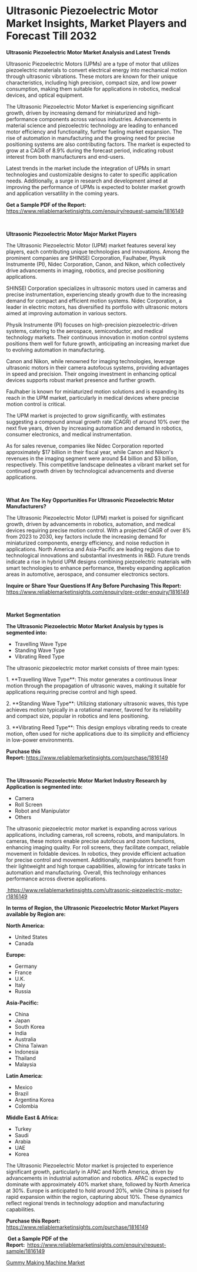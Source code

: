<p><h1>Ultrasonic Piezoelectric Motor Market Insights, Market Players and Forecast Till 2032</h1></p><p><strong>Ultrasonic Piezoelectric Motor Market Analysis and Latest Trends</strong></p>
<p><p>Ultrasonic Piezoelectric Motors (UPMs) are a type of motor that utilizes piezoelectric materials to convert electrical energy into mechanical motion through ultrasonic vibrations. These motors are known for their unique characteristics, including high precision, compact size, and low power consumption, making them suitable for applications in robotics, medical devices, and optical equipment.</p><p>The Ultrasonic Piezoelectric Motor Market is experiencing significant growth, driven by increasing demand for miniaturized and high-performance components across various industries. Advancements in material science and piezoelectric technology are leading to enhanced motor efficiency and functionality, further fueling market expansion. The rise of automation in manufacturing and the growing need for precise positioning systems are also contributing factors. The market is expected to grow at a CAGR of 8.9% during the forecast period, indicating robust interest from both manufacturers and end-users.</p><p>Latest trends in the market include the integration of UPMs in smart technologies and customizable designs to cater to specific application needs. Additionally, a surge in research and development aimed at improving the performance of UPMs is expected to bolster market growth and application versatility in the coming years.</p></p>
<p><strong>Get a Sample PDF of the Report:&nbsp;</strong> <a href="https://www.reliablemarketinsights.com/enquiry/request-sample/1816149?utm_campaign=2131&utm_medium=2&utm_source=Github&utm_content=ia&utm_term=19022025&utm_id=ultrasonic-piezoelectric-motor">https://www.reliablemarketinsights.com/enquiry/request-sample/1816149</a></p>
<p>&nbsp;</p>
<p><strong>Ultrasonic Piezoelectric Motor Major Market Players</strong></p>
<p><p>The Ultrasonic Piezoelectric Motor (UPM) market features several key players, each contributing unique technologies and innovations. Among the prominent companies are SHINSEI Corporation, Faulhaber, Physik Instrumente (PI), Nidec Corporation, Canon, and Nikon, which collectively drive advancements in imaging, robotics, and precise positioning applications. </p><p>SHINSEI Corporation specializes in ultrasonic motors used in cameras and precise instrumentation, experiencing steady growth due to the increasing demand for compact and efficient motion systems. Nidec Corporation, a leader in electric motors, has diversified its portfolio with ultrasonic motors aimed at improving automation in various sectors.</p><p>Physik Instrumente (PI) focuses on high-precision piezoelectric-driven systems, catering to the aerospace, semiconductor, and medical technology markets. Their continuous innovation in motion control systems positions them well for future growth, anticipating an increasing market due to evolving automation in manufacturing.</p><p>Canon and Nikon, while renowned for imaging technologies, leverage ultrasonic motors in their camera autofocus systems, providing advantages in speed and precision. Their ongoing investment in enhancing optical devices supports robust market presence and further growth.</p><p>Faulhaber is known for miniaturized motion solutions and is expanding its reach in the UPM market, particularly in medical devices where precise motion control is critical.</p><p>The UPM market is projected to grow significantly, with estimates suggesting a compound annual growth rate (CAGR) of around 10% over the next five years, driven by increasing automation and demand in robotics, consumer electronics, and medical instrumentation.</p><p>As for sales revenue, companies like Nidec Corporation reported approximately $17 billion in their fiscal year, while Canon and Nikon's revenues in the imaging segment were around $4 billion and $3 billion, respectively. This competitive landscape delineates a vibrant market set for continued growth driven by technological advancements and diverse applications.</p></p>
<p>&nbsp;</p>
<p><strong>What Are The Key Opportunities For Ultrasonic Piezoelectric Motor Manufacturers?</strong></p>
<p><p>The Ultrasonic Piezoelectric Motor (UPM) market is poised for significant growth, driven by advancements in robotics, automation, and medical devices requiring precise motion control. With a projected CAGR of over 8% from 2023 to 2030, key factors include the increasing demand for miniaturized components, energy efficiency, and noise reduction in applications. North America and Asia-Pacific are leading regions due to technological innovations and substantial investments in R&D. Future trends indicate a rise in hybrid UPM designs combining piezoelectric materials with smart technologies to enhance performance, thereby expanding application areas in automotive, aerospace, and consumer electronics sectors.</p></p>
<p><strong>Inquire or Share Your Questions If Any Before Purchasing This Report:</strong> <a href="https://www.reliablemarketinsights.com/enquiry/pre-order-enquiry/1816149?utm_campaign=2131&utm_medium=2&utm_source=Github&utm_content=ia&utm_term=19022025&utm_id=ultrasonic-piezoelectric-motor">https://www.reliablemarketinsights.com/enquiry/pre-order-enquiry/1816149</a></p>
<p>&nbsp;</p>
<p><strong>Market Segmentation</strong></p>
<p><strong>The Ultrasonic Piezoelectric Motor Market Analysis by types is segmented into:</strong></p>
<p><ul><li>Travelling Wave Type</li><li>Standing Wave Type</li><li>Vibrating Reed Type</li></ul></p>
<p><p>The ultrasonic piezoelectric motor market consists of three main types: </p><p>1. **Travelling Wave Type**: This motor generates a continuous linear motion through the propagation of ultrasonic waves, making it suitable for applications requiring precise control and high speed.</p><p>2. **Standing Wave Type**: Utilizing stationary ultrasonic waves, this type achieves motion typically in a rotational manner, favored for its reliability and compact size, popular in robotics and lens positioning.</p><p>3. **Vibrating Reed Type**: This design employs vibrating reeds to create motion, often used for niche applications due to its simplicity and efficiency in low-power environments.</p></p>
<p><strong>Purchase this Report:&nbsp;</strong><a href="https://www.reliablemarketinsights.com/purchase/1816149?utm_campaign=2131&utm_medium=2&utm_source=Github&utm_content=ia&utm_term=19022025&utm_id=ultrasonic-piezoelectric-motor">https://www.reliablemarketinsights.com/purchase/1816149</a></p>
<p>&nbsp;</p>
<p><strong>The Ultrasonic Piezoelectric Motor Market Industry Research by Application is segmented into:</strong></p>
<p><ul><li>Camera</li><li>Roll Screen</li><li>Robot and Manipulator</li><li>Others</li></ul></p>
<p><p>The ultrasonic piezoelectric motor market is expanding across various applications, including cameras, roll screens, robots, and manipulators. In cameras, these motors enable precise autofocus and zoom functions, enhancing imaging quality. For roll screens, they facilitate compact, reliable movement in foldable devices. In robotics, they provide efficient actuation for precise control and movement. Additionally, manipulators benefit from their lightweight and high torque capabilities, allowing for intricate tasks in automation and manufacturing. Overall, this technology enhances performance across diverse applications.</p></p>
<p><a href="https://www.reliablemarketinsights.com/ultrasonic-piezoelectric-motor-r1816149?utm_campaign=2131&utm_medium=2&utm_source=Github&utm_content=ia&utm_term=19022025&utm_id=ultrasonic-piezoelectric-motor">&nbsp;https://www.reliablemarketinsights.com/ultrasonic-piezoelectric-motor-r1816149</a></p>
<p><strong>In terms of Region, the Ultrasonic Piezoelectric Motor Market Players available by Region are:</strong></p>
<p>
    <p> <strong> North America: </strong>
        <ul>
            <li>United States</li>
            <li>Canada</li>
        </ul>
        </p> 
    <p> <strong> Europe: </strong>
        <ul>
            <li>Germany</li>
            <li>France</li>
            <li>U.K.</li>
            <li>Italy</li>
            <li>Russia</li>
        </ul>
        </p> 
    <p> <strong> Asia-Pacific: </strong>
        <ul>
            <li>China</li>
            <li>Japan</li>
            <li>South Korea</li>
            <li>India</li>
            <li>Australia</li>
            <li>China Taiwan</li>
            <li>Indonesia</li>
            <li>Thailand</li>
            <li>Malaysia</li>
        </ul>
        </p> 
    <p> <strong> Latin America: </strong>
        <ul>
            <li>Mexico</li>
            <li>Brazil</li>
            <li>Argentina Korea</li>
            <li>Colombia</li>
        </ul>
        </p> 
    <p> <strong> Middle East & Africa: </strong>
        <ul>
            <li>Turkey</li>
            <li>Saudi</li>
            <li>Arabia</li>
            <li>UAE</li>
            <li>Korea</li>
        </ul>
    </p>
    </p>
<p><p>The Ultrasonic Piezoelectric Motor market is projected to experience significant growth, particularly in APAC and North America, driven by advancements in industrial automation and robotics. APAC is expected to dominate with approximately 40% market share, followed by North America at 30%. Europe is anticipated to hold around 20%, while China is poised for rapid expansion within the region, capturing about 10%. These dynamics reflect regional trends in technology adoption and manufacturing capabilities.</p></p>
<p><strong>Purchase this Report: </strong><a href="https://www.reliablemarketinsights.com/purchase/1816149?utm_campaign=2131&utm_medium=2&utm_source=Github&utm_content=ia&utm_term=19022025&utm_id=ultrasonic-piezoelectric-motor">https://www.reliablemarketinsights.com/purchase/1816149</a></p>
<p>&nbsp;<strong>Get a Sample PDF of the Report:&nbsp;&nbsp;</strong><a href="https://www.reliablemarketinsights.com/enquiry/request-sample/1816149?utm_campaign=2131&utm_medium=2&utm_source=Github&utm_content=ia&utm_term=19022025&utm_id=ultrasonic-piezoelectric-motor">https://www.reliablemarketinsights.com/enquiry/request-sample/1816149</a></p>
<p><strong></strong></p>
<p><p><a href="https://github.com/SamiaChowdhury801/Market-Research-Report-List-1/blob/main/gummy-making-machine-market.md?utm_campaign=2131&utm_medium=2&utm_source=Github&utm_content=ia&utm_term=19022025&utm_id=ultrasonic-piezoelectric-motor">Gummy Making Machine Market</a></p></p>